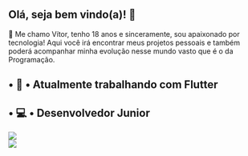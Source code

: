 ## Olá, seja bem vindo(a)! 👋

🌱 Me chamo Vítor, tenho 18 anos e sinceramente, sou apaixonado por tecnologia! Aqui você irá encontrar meus projetos pessoais e também poderá acompanhar minha evolução nesse mundo vasto que é o da Programação. 

• 🔭 • Atualmente trabalhando com Flutter
-----------------------------------------------
• 💻 • Desenvolvedor Junior
-----------------------------------------------

<html>
<body>

<div>
<a href="https://github.com/Mott4">
  <img align="center" src="https://github-readme-stats.vercel.app/api?username=Mott4&show_icons=true&theme=onedark" />
</a>
</div>

<div>
<img align="center" src="https://img.shields.io/badge/Flutter-02569B?style=for-the-badge&logo=flutter&logoColor=white"/>
</div>
  
</body>
</html>
